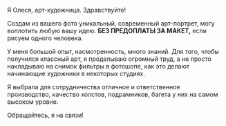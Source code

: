 Я Олеся, арт-художница. Здравствуйте!

Создам из вашего фото уникальный,  современный арт-портрет,  могу воплотить любую вашу идею.  **БЕЗ ПРЕДОПЛАТЫ ЗА МАКЕТ,**  если рисуем одного человека.

У меня большой опыт, насмотренность, много знаний. Для того, чтобы получился классный арт, я проделываю огромный труд, а не просто  накладываю на снимок фильтры в фотошопе, как это делают начинающие художники в некоторых студиях.

Я выбрала для сотрудничества отличное и ответственное производство, качество холстов, подрамников, багета  у них на самом   высоком уровне. 

Обращайтесь, я на связи!